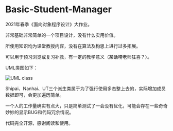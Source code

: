 # Basic-Student-Manager
2021年春季《面向对象程序设计》大作业。

非常基础非常简单的一个项目设计，没有什么实用价值。

所使用知识均为课堂教授内容，没有在算法及构思上进行过多拓展。

可以用于预习浏览或复习补救，有一定的教学意义（某话唠老师狂喜？）。

UML类图如下：

![UML class](https://user-images.githubusercontent.com/40351071/119335636-393ce680-bcbf-11eb-832a-0ae0ffdcb004.jpeg)

Shipai、Nanhai、UT三个派生类属于为了强行使用多态整上去的，实际增加成员数据即可，会更加遍历简单。

一个人的工作量确实有点大，只是简单测试了一会没有优化，可能会存在一些奇奇妙妙的显示BUG和代码冗余情况。

代码完全开源，感谢阅读和使用。
